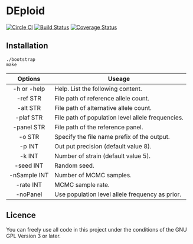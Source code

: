 
DEploid
=======

[![Circle CI](https://circleci.com/gh/mcveanlab/DEploid.svg?style=svg)](https://circleci.com/gh/mcveanlab/DEploid)
[![Build Status](https://travis-ci.org/mcveanlab/DEploid.svg?branch=master)](https://travis-ci.org/mcveanlab/DEploid)
[![Coverage Status](https://coveralls.io/repos/github/mcveanlab/DEploid/badge.svg)](https://coveralls.io/github/mcveanlab/DEploid)


Installation
------------

    ./bootstrap
    make


Options              | Useage |
:-------------------:| ------------------------------- |
-h or -help          |  Help. List the following content.
-ref STR |  File path of reference allele count.
-alt STR |  File path of alternative allele count.
-plaf STR |  File path of population level allele frequencies.
-panel STR |  File path of the reference panel.
-o STR |  Specify the file name prefix of the output.
-p INT |  Out put precision (default value 8).
-k INT |  Number of strain (default value 5).
-seed INT |  Random seed.
-nSample INT |  Number of MCMC samples.
-rate INT |  MCMC sample rate.
-noPanel |  Use population level allele frequency as prior.


Licence
-------

You can freely use all code in this project under the conditions of the GNU GPL Version 3 or later.





